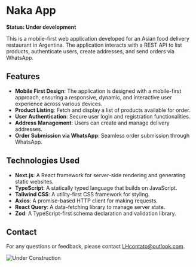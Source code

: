 # Naka App

**Status: Under development**

This is a mobile-first web application developed for an Asian food delivery restaurant in Argentina. The application interacts with a REST API to list products, authenticate users, create addresses, and send orders via WhatsApp.

## Features

- **Mobile First Design**: The application is designed with a mobile-first approach, ensuring a responsive, dynamic, and interactive user experience across various devices.
- **Product Listing**: Fetch and display a list of products available for order.
- **User Authentication**: Secure user login and registration functionalities.
- **Address Management**: Users can create and manage delivery addresses.
- **Order Submission via WhatsApp**: Seamless order submission through WhatsApp.

## Technologies Used

- **Next.js**: A React framework for server-side rendering and generating static websites.
- **TypeScript**: A statically typed language that builds on JavaScript.
- **Tailwind CSS**: A utility-first CSS framework for styling.
- **Axios**: A promise-based HTTP client for making requests.
- **React Query**: A data-fetching library to manage server state.
- **Zod**: A TypeScript-first schema declaration and validation library.

## Contact

For any questions or feedback, please contact [LHcontato@outlook.com](mailto:LHcontato@outlook.com).

![Under Construction](https://static.vecteezy.com/system/resources/previews/021/907/651/original/under-construction-background-under-construction-sign-background-with-black-and-yellow-stripes-black-and-yellow-stripes-warning-caution-sign-free-vector.jpg)
